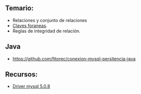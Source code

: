 ## Temario:
 - Relaciones y conjunto de relaciones
  - [Claves foraneas](claves-foreaneas.html).
  - Reglas de integridad de relación.

## Java

- <https://github.com/fitorec/conexion-mysql-persitencia-java>

## Recursos:

 - [Driver mysql 5.0.8](../recursos/mysql-connector-java-5.0.8-bin.jar)